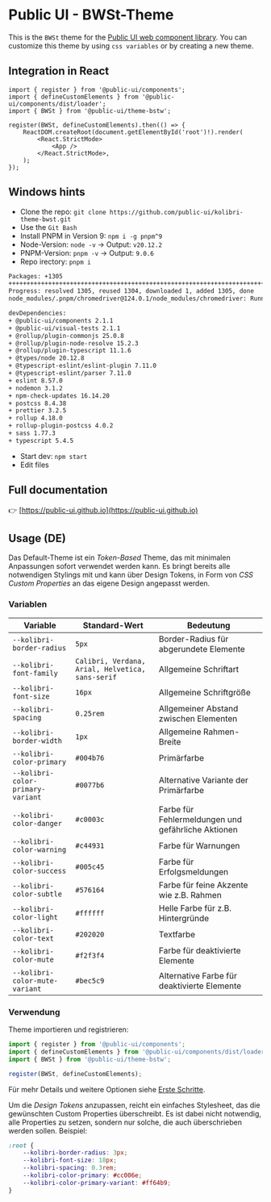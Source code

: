 # Public UI - BWSt-Theme

This is the `BWSt` theme for the [Public UI web component library](https://public-ui.github.io). You can customize this theme by using `css variables` or by creating a new theme.

## Integration in React

```tsx
import { register } from '@public-ui/components';
import { defineCustomElements } from '@public-ui/components/dist/loader';
import { BWSt } from '@public-ui/theme-bstw';

register(BWSt, defineCustomElements).then(() => {
	ReactDOM.createRoot(document.getElementById('root')!).render(
		<React.StrictMode>
			<App />
		</React.StrictMode>,
	);
});
```

## Windows hints

- Clone the repo: `git clone https://github.com/public-ui/kolibri-theme-bwst.git`
- Use the `Git Bash`
- Install PNPM in Version 9: `npm i -g pnpm^9`
- Node-Version: `node -v` -> Output: `v20.12.2`
- PNPM-Version: `pnpm -v` -> Output: `9.0.6`
- Repo irectory: `pnpm i`

```bash
Packages: +1305
+++++++++++++++++++++++++++++++++++++++++++++++++++++++++++++++++++++++++++++++++++++++++++++++++++++++++++++++++++
Progress: resolved 1305, reused 1304, downloaded 1, added 1305, done
node_modules/.pnpm/chromedriver@124.0.1/node_modules/chromedriver: Running install script, done in 3.2s

devDependencies:
+ @public-ui/components 2.1.1
+ @public-ui/visual-tests 2.1.1
+ @rollup/plugin-commonjs 25.0.8
+ @rollup/plugin-node-resolve 15.2.3
+ @rollup/plugin-typescript 11.1.6
+ @types/node 20.12.8
+ @typescript-eslint/eslint-plugin 7.11.0
+ @typescript-eslint/parser 7.11.0
+ eslint 8.57.0
+ nodemon 3.1.2
+ npm-check-updates 16.14.20
+ postcss 8.4.38
+ prettier 3.2.5
+ rollup 4.18.0
+ rollup-plugin-postcss 4.0.2
+ sass 1.77.3
+ typescript 5.4.5
```

- Start dev: `npm start`
- Edit files

## Full documentation

👉 [https://public-ui.github.io](https://public-ui.github.io)

## Usage (DE)

Das Default-Theme ist ein _Token-Based_ Theme, das mit minimalen Anpassungen sofort verwendet werden kann. Es bringt bereits alle notwendigen Stylings mit und kann
über Design Tokens, in Form von _CSS Custom Properties_ an das eigene Design angepasst werden.

### Variablen

| Variable                          | Standard-Wert                                    | Bedeutung                                          |
| --------------------------------- | ------------------------------------------------ | -------------------------------------------------- |
| `--kolibri-border-radius`         | `5px`                                            | Border-Radius für abgerundete Elemente             |
| `--kolibri-font-family`           | `Calibri, Verdana, Arial, Helvetica, sans-serif` | Allgemeine Schriftart                              |
| `--kolibri-font-size`             | `16px`                                           | Allgemeine Schriftgröße                            |
| `--kolibri-spacing`               | `0.25rem`                                        | Allgemeiner Abstand zwischen Elementen             |
| `--kolibri-border-width`          | `1px`                                            | Allgemeine Rahmen-Breite                           |
| `--kolibri-color-primary`         | `#004b76`                                        | Primärfarbe                                        |
| `--kolibri-color-primary-variant` | `#0077b6`                                        | Alternative Variante der Primärfarbe               |
| `--kolibri-color-danger`          | `#c0003c`                                        | Farbe für Fehlermeldungen und gefährliche Aktionen |
| `--kolibri-color-warning`         | `#c44931`                                        | Farbe für Warnungen                                |
| `--kolibri-color-success`         | `#005c45`                                        | Farbe für Erfolgsmeldungen                         |
| `--kolibri-color-subtle`          | `#576164`                                        | Farbe für feine Akzente wie z.B. Rahmen            |
| `--kolibri-color-light`           | `#ffffff`                                        | Helle Farbe für z.B. Hintergründe                  |
| `--kolibri-color-text`            | `#202020`                                        | Textfarbe                                          |
| `--kolibri-color-mute`            | `#f2f3f4`                                        | Farbe für deaktivierte Elemente                    |
| `--kolibri-color-mute-variant`    | `#bec5c9`                                        | Alternative Farbe für deaktivierte Elemente        |

### Verwendung

Theme importieren und registrieren:

```js
import { register } from '@public-ui/components';
import { defineCustomElements } from '@public-ui/components/dist/loader';
import { BWSt } from '@public-ui/theme-bstw';

register(BWSt, defineCustomElements);
```

Für mehr Details und weitere Optionen siehe [Erste Schritte](https://public-ui.github.io/docs/get-started/first-steps#einbinden-in-ein-bestehendes-projekt).

Um die _Design Tokens_ anzupassen, reicht ein einfaches Stylesheet, das die gewünschten Custom Properties überschreibt. Es ist dabei nicht notwendig, alle Properties zu setzen, sondern nur solche, die auch überschrieben werden sollen. Beispiel:

```css
:root {
	--kolibri-border-radius: 3px;
	--kolibri-font-size: 18px;
	--kolibri-spacing: 0.3rem;
	--kolibri-color-primary: #cc006e;
	--kolibri-color-primary-variant: #ff64b9;
}
```


